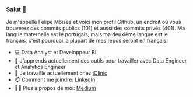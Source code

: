 ### Salut 👋

Je m'appelle Felipe Möises et voici mon profil Github, un endroit où vous trouverez des commits publics (101) et aussi des commits privés (401).
Ma langue maternelle est le portugais, mais ma deuxième langue est le français, c'est pourquoi la plupart de mes repos seront en français.

- 💻  Data Analyst et Developpeur BI
- 🌱  J'apprends actuellement des outils pour travailler avec Data Engineer et Analytics Engineer
- 🏢  Je travaille actuellement chez [iClinic](https://www.linkedin.com/company/iclinic-software-medico)
- 📫  Comment me joindre: [LinkedIn](https://br.linkedin.com/in/felipemoises)
- 👩‍💻  Plus à propos de moi: [Medium](felipemoises.medium.com)
